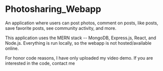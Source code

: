 # Photosharing_Webapp
An application where users can post photos, comment on posts, like posts, save favorite posts, see community activity, and more.

This application uses the MERN stack -- MongoDB, Express.js, React, and Node.js. Everything is run locally, so the webapp is not hosted/available online.

For honor code reasons, I have only uploaded my video demo. If you are interested in the code, contact me
